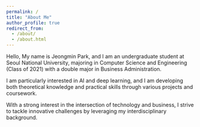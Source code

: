 ```yaml
---
permalink: /
title: "About Me"
author_profile: true
redirect_from: 
  - /about/
  - /about.html
---
```


Hello,
My name is Jeongmin Park, and I am an undergraduate student at Seoul National University, majoring in Computer Science and Engineering (Class of 2021) with a double major in Business Administration.

I am particularly interested in AI and deep learning, and I am developing both theoretical knowledge and practical skills through various projects and coursework.

With a strong interest in the intersection of technology and business, I strive to tackle innovative challenges by leveraging my interdisciplinary background.